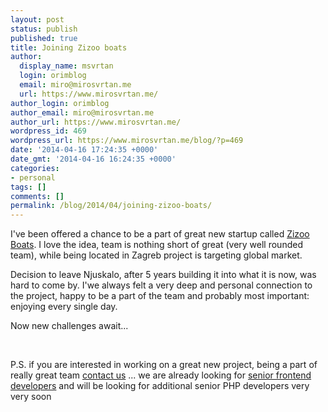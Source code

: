 ```yaml
---
layout: post
status: publish
published: true
title: Joining Zizoo boats
author:
  display_name: msvrtan
  login: orimblog
  email: miro@mirosvrtan.me
  url: https://www.mirosvrtan.me/
author_login: orimblog
author_email: miro@mirosvrtan.me
author_url: https://www.mirosvrtan.me/
wordpress_id: 469
wordpress_url: https://www.mirosvrtan.me/blog/?p=469
date: '2014-04-16 17:24:35 +0000'
date_gmt: '2014-04-16 16:24:35 +0000'
categories:
- personal
tags: []
comments: []
permalink: /blog/2014/04/joining-zizoo-boats/
---
```

<p>I've been offered a chance to be a part of great new startup called <a href="https://www.zizoo.com/" target="_blank">Zizoo Boats</a>. I love the idea, team is nothing short of great (very well rounded team), while being located in Zagreb project is targeting global market. </p>
<p>Decision to leave Njuskalo, after 5 years building it into what it is now, was hard to come by. I'we always felt a very deep and personal connection to the project, happy to be a part of the team and probably most important: enjoying every single day. </p>
<p>Now new challenges await... </p>
<p>&nbsp;</p>
<p>P.S. if you are interested in working on a great new project, being a part of really great team <a href="mailto:info@zizooboats.com">contact us</a>  ... we are already looking for <a href="https://www.smore.com/pyr6q-zizooboats-is-hiring">senior frontend developers</a> and will be looking for additional senior PHP developers very very soon</p>
<p>&nbsp;<br />
&nbsp;</p>
